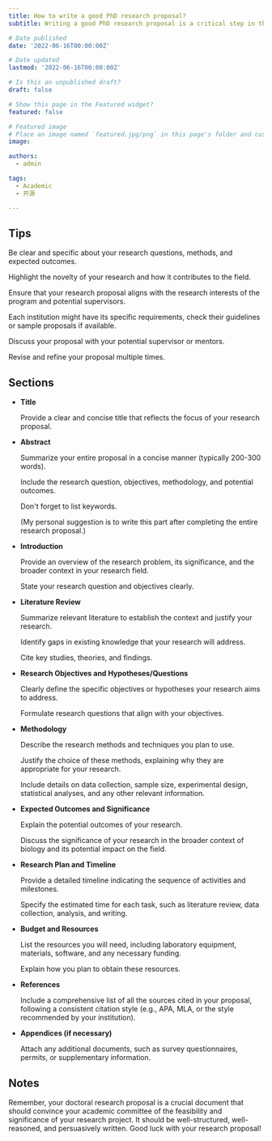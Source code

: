 ```yaml
---
title: How to write a good PhD research proposal?
subtitle: Writing a good PhD research proposal is a critical step in the process of pursuing PhD. Here is a step-by-step guide I have compiled on how to write a comprehensive research proposal, hoping it can help applicants in need.

# Date published
date: '2022-06-16T00:00:00Z'

# Date updated
lastmod: '2022-06-16T00:00:00Z'

# Is this an unpublished draft?
draft: false

# Show this page in the Featured widget?
featured: false

# Featured image
# Place an image named `featured.jpg/png` in this page's folder and customize its options here.
image:

authors:
  - admin

tags:
  - Academic
  - 开源

---
```


## Tips

Be clear and specific about your research questions, methods, and expected outcomes.

Highlight the novelty of your research and how it contributes to the field.

Ensure that your research proposal aligns with the research interests of the program and potential supervisors.

Each institution might have its specific requirements, check their guidelines or sample proposals if available.

Discuss your proposal with your potential supervisor or mentors.

Revise and refine your proposal multiple times. 

## Sections

- **Title**

  Provide a clear and concise title that reflects the focus of your research proposal.
  
- **Abstract**
  
  Summarize your entire proposal in a concise manner (typically 200-300 words).
  
  Include the research question, objectives, methodology, and potential outcomes.
  
  Don't forget to list keywords.
  
  (My personal suggestion is to write this part after completing the entire research proposal.)

- **Introduction**
  
  Provide an overview of the research problem, its significance, and the broader context in your research field.

  State your research question and objectives clearly.

- **Literature Review**

  Summarize relevant literature to establish the context and justify your research.

  Identify gaps in existing knowledge that your research will address.

  Cite key studies, theories, and findings.

- **Research Objectives and Hypotheses/Questions**
  
  Clearly define the specific objectives or hypotheses your research aims to address.
  
  Formulate research questions that align with your objectives.

- **Methodology**
  
  Describe the research methods and techniques you plan to use.
  
  Justify the choice of these methods, explaining why they are appropriate for your research.
  
  Include details on data collection, sample size, experimental design, statistical analyses, and any other relevant information.
  
- **Expected Outcomes and Significance**
  
  Explain the potential outcomes of your research.
  
  Discuss the significance of your research in the broader context of biology and its potential impact on the field.

- **Research Plan and Timeline** 
  
  Provide a detailed timeline indicating the sequence of activities and milestones.
  
  Specify the estimated time for each task, such as literature review, data collection, analysis, and writing.
  
- **Budget and Resources**
  
  List the resources you will need, including laboratory equipment, materials, software, and any necessary funding.

  Explain how you plan to obtain these resources.
  
- **References**
  
  Include a comprehensive list of all the sources cited in your proposal, following a consistent citation style (e.g., APA, MLA, or the style recommended by your institution).

- **Appendices (if necessary)**
  
  Attach any additional documents, such as survey questionnaires, permits, or supplementary information.
  
## Notes
Remember, your doctoral research proposal is a crucial document that should convince your academic committee of the feasibility and significance of your research project. It should be well-structured, well-reasoned, and persuasively written. Good luck with your research proposal!
